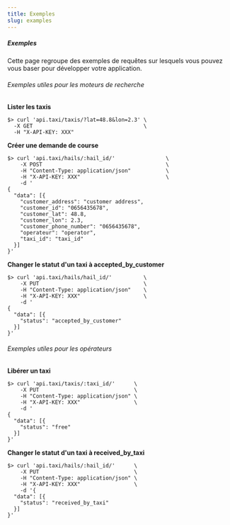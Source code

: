 ```yaml
---
title: Exemples
slug: examples
---
```


##### Exemples

Cette page regroupe des exemples de requêtes sur lesquels vous pouvez vous
baser pour développer votre application.

###### Exemples utiles pour les moteurs de recherche

**Lister les taxis**

```shell
$> curl 'api.taxi/taxis/?lat=48.8&lon=2.3' \
  -X GET                                   \
  -H "X-API-KEY: XXX"
```

**Créer une demande de course**

```shell
$> curl 'api.taxi/hails/:hail_id/'                \
    -X POST                                       \
    -H "Content-Type: application/json"           \
    -H "X-API-KEY: XXX"                           \
    -d '
{
  "data": [{
    "customer_address": "customer address",
    "customer_id": "0656435678",
    "customer_lat": 48.8,
    "customer_lon": 2.3,
    "customer_phone_number": "0656435678",
    "operateur": "operator",
    "taxi_id": "taxi_id"
  }]
}'
```

**Changer le statut d'un taxi à accepted_by_customer**

```shell
$> curl 'api.taxi/hails/hail_id/'          \
    -X PUT                                 \
    -H "Content-Type: application/json"    \
    -H "X-API-KEY: XXX"                    \
    -d '
{
  "data": [{
    "status": "accepted_by_customer"
  }]
}'
```

###### Exemples utiles pour les opérateurs

**Libérer un taxi**

```shell
$> curl 'api.taxi/taxis/:taxi_id/'      \
    -X PUT                              \
    -H "Content-Type: application/json" \
    -H "X-API-KEY: XXX"                 \
    -d '
{
  "data": [{
    "status": "free"
  }]
}'
```

**Changer le statut d'un taxi à received_by_taxi**

```shell
$> curl 'api.taxi/hails/:hail_id/'      \
    -X PUT                              \
    -H "Content-Type: application/json" \
    -H "X-API-KEY: XXX"                 \
    -d '{
  "data": [{
    "status": "received_by_taxi"
  }]
}'
```

